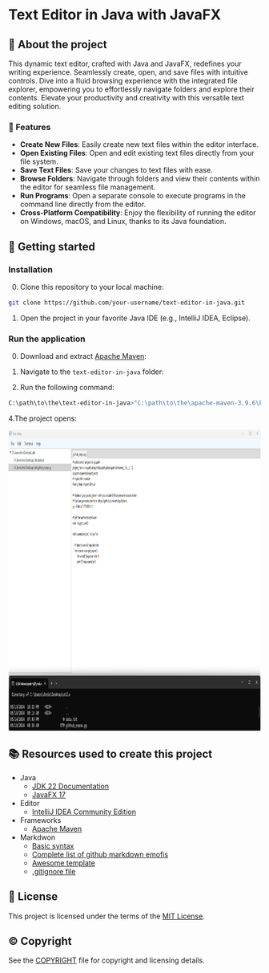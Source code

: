 # Text Editor in Java with JavaFX

## :newspaper: About the project

This dynamic text editor, crafted with Java and JavaFX, redefines your writing experience. Seamlessly create, open, and save files with intuitive controls. Dive into a fluid browsing experience with the integrated file explorer, empowering you to effortlessly navigate folders and explore their contents. Elevate your productivity and creativity with this versatile text editing solution.

### :notebook: Features

* **Create New Files**: Easily create new text files within the editor interface.
* **Open Existing Files**: Open and edit existing text files directly from your file system.
* **Save Text Files**: Save your changes to text files with ease.
* **Browse Folders**: Navigate through folders and view their contents within the editor for seamless file management.
* **Run Programs**: Open a separate console to execute programs in the command line directly from the editor.
* **Cross-Platform Compatibility**: Enjoy the flexibility of running the editor on Windows, macOS, and Linux, thanks to its Java foundation.

## :runner: Getting started

### Installation

0. Clone this repository to your local machine:

```sh
git clone https://github.com/your-username/text-editor-in-java.git
```

1. Open the project in your favorite Java IDE (e.g., IntelliJ IDEA, Eclipse).

### Run the application

0. Download and extract [Apache Maven](https://maven.apache.org/download.cgi):

1. Navigate to the `text-editor-in-java` folder:

2. Run the following command:

```sh
C:\path\to\the\text-editor-in-java>"C:\path\to\the\apache-maven-3.9.6\bin\mvn" javafx:run
```

4.The project opens:

<img src="src/main/resources/img/text-editor.png" alt="Java Web Browser" width="1000" height="600">

## :books: Resources used to create this project

* Java
    * [JDK 22 Documentation](https://docs.oracle.com/en/java/javase/22/index.html)
    * [JavaFX 17](https://openjfx.io/)
* Editor
    * [IntelliJ IDEA Community Edition](https://www.jetbrains.com/idea/download/?section=windows)
* Frameworks
    * [Apache Maven](https://maven.apache.org/download.cgi)
* Markdwon
    * [Basic syntax](https://www.markdownguide.org/basic-syntax/)
    * [Complete list of github markdown emofis](https://dev.to/nikolab/complete-list-of-github-markdown-emoji-markup-5aia)
    * [Awesome template](http://github.com/Human-Activity-Recognition/blob/main/README.md)
    * [.gitignore file](https://git-scm.com/docs/gitignore)

## :bookmark: License

This project is licensed under the terms of the [MIT License](LICENSE).

## :copyright: Copyright

See the [COPYRIGHT](COPYRIGHT) file for copyright and licensing details.
